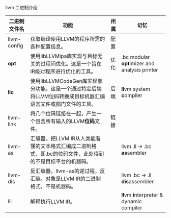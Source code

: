 



llvm 二进制介绍

| 二进制文件名 | 功能                                                         | 所属 | 记忆                                           |
| ------------ | ------------------------------------------------------------ | ---- | ---------------------------------------------- |
| llvm-config  | 获取编译使用LLVM的程序所需的各种配置信息。                   | 配置 |                                                |
| **opt**      | 使用libLLVMipa库实现与目标无关的过程间优化。这是一个旨在IR级对程序进行优化的工具。 | 优化 | .bc modular **opt**imizer and analysis printer |
| **llc**      | 使用libLLVMCodeGen库实现部分功能。这是一个通过特定后端将LLVM位码转换成目标机器汇编语言文件或部门文件的工具。 | 后端 | **ll**vm system **c**ompiler                   |
| llvm-link    | 将几个位码链接在一起，产生一个包含所有输入的LLVM**位码**文件。 | 链接 |                                                |
| llvm-as      | 汇编器。把LLVM IR从人类能看懂的文本格式汇编成二进制格式，即.bc的位码文件，此处得到的不是目标平台的机器码。 |      | llvm .ll -> .bc **as**sembler                  |
| llvm-dis     | 反汇编器。llvm-as的逆过程，反汇编。对象是LLVM IR的二进制格式，不是机器码。 |      | llvm .bc -> .ll **dis**assembler               |
| lli          | 解释执行LLVM IR。                                            |      | **ll**vm **i**nterpreter & dynamic compiler    |

